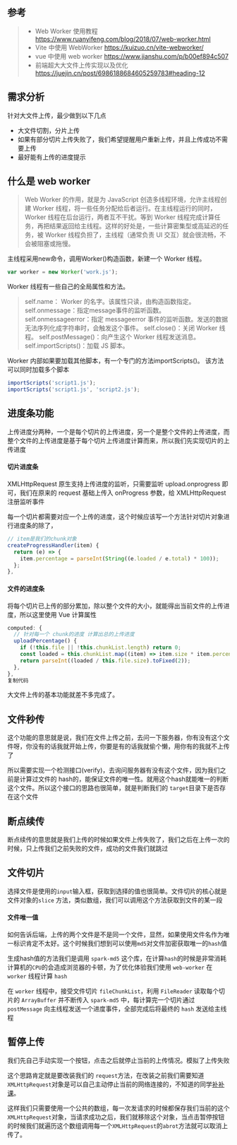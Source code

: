 ## 参考

> - Web Worker 使用教程 https://www.ruanyifeng.com/blog/2018/07/web-worker.html
> - Vite 中使用 WebWorker https://kuizuo.cn/vite-webworker/
> - vue 中使用 web worker https://www.jianshu.com/p/b00ef894c507
> - 前端超大大文件上传实现以及优化 https://juejin.cn/post/6986188684605259783#heading-12

## 需求分析

针对大文件上传，最少做到以下几点

- 大文件切割，分片上传
- 如果有部分切片上传失败了，我们希望提醒用户重新上传，并且上传成功不需要上传
- 最好能有上传的进度提示



## 什么是 web worker

> Web Worker 的作用，就是为 JavaScript 创造多线程环境，允许主线程创建 Worker 线程，将一些任务分配给后者运行。在主线程运行的同时，Worker 线程在后台运行，两者互不干扰。等到 Worker 线程完成计算任务，再把结果返回给主线程。这样的好处是，一些计算密集型或高延迟的任务，被 Worker 线程负担了，主线程（通常负责 UI 交互）就会很流畅，不会被阻塞或拖慢。

主线程采用new命令，调用Worker()构造函数，新建一个 Worker 线程。

```js
var worker = new Worker('work.js');
```

Worker 线程有一些自己的全局属性和方法。

> self.name： Worker 的名字。该属性只读，由构造函数指定。
> self.onmessage：指定message事件的监听函数。
> self.onmessageerror：指定 messageerror 事件的监听函数。发送的数据无法序列化成字符串时，会触发这个事件。
> self.close()：关闭 Worker 线程。
> self.postMessage()：向产生这个 Worker 线程发送消息。
> self.importScripts()：加载 JS 脚本。

Worker 内部如果要加载其他脚本，有一个专门的方法importScripts()。 该方法可以同时加载多个脚本

```js
importScripts('script1.js');
importScripts('script1.js', 'script2.js');
```




## 进度条功能

上传进度分两种，一个是每个切片的上传进度，另一个是整个文件的上传进度，而整个文件的上传进度是基于每个切片上传进度计算而来，所以我们先实现切片的上传进度

#### 切片进度条

XMLHttpRequest 原生支持上传进度的监听，只需要监听 upload.onprogress 即可，我们在原来的 request 基础上传入 onProgress 参数，给 XMLHttpRequest 注册监听事件

每一个切片都需要对应一个上传的进度，这个时候应该写一个方法针对切片对象进行进度条的除了，

```js
// item是我们的chunk对象
createProgressHandler(item) {
  return (e) => {
    item.percentage = parseInt(String((e.loaded / e.total) * 100));
  };
},
```

#### 文件的进度条

将每个切片已上传的部分累加，除以整个文件的大小，就能得出当前文件的上传进度，所以这里使用 Vue 计算属性

```js
computed: {
  // 针对每一个 chunk的进度 计算出总的上传进度
  uploadPercentage() {
    if (!this.file || !this.chunkList.length) return 0;
    const loaded = this.chunkList.map((item) => item.size * item.percentage).reduce((acc, cur) => acc + cur);
    return parseInt((loaded / this.file.size).toFixed(2));
  },
},
复制代码
```

大文件上传的基本功能就差不多完成了。

## 文件秒传

这个功能的意思就是说，我们在文件上传之前，去问一下服务器，你有没有这个文件呀，你没有的话我就开始上传，你要是有的话我就偷个懒，用你有的我就不上传了

所以需要实现一个检测接口(verify)，去询问服务器有没有这个文件，因为我们之前是计算过文件的 hash的，能保证文件的唯一性。就用这个hash就能唯一的判断这个文件。所以这个接口的思路也很简单，就是判断我们的 `target`目录下是否存在这个文件

## 断点续传

断点续传的意思就是我们上传的时候如果文件上传失败了，我们之后在上传一次的时候，只上传我们之前失败的文件，成功的文件我们就跳过

## 文件切片

选择文件是使用的`input`输入框，获取到选择的值也很简单。文件切片的核心就是文件对象的`slice` 方法，类似数组，我们可以调用这个方法获取到文件的某一段

#### 文件唯一值

如何告诉后端，上传的两个文件是不是同一个文件，显然，如果使用文件名作为唯一标识肯定不太好。这个时候我们想到可以使用`md5`对文件加密获取唯一的`hash`值

生成hash值的方法我们是调用 `spark-md5` 这个库，在计算`hash`的时候是非常消耗计算机的`CPU`的会造成浏览器的卡顿，为了优化体验我们使用 `web-worker` 在 `worker` 线程计算 `hash`

在 `worker` 线程中，接受文件切片 `fileChunkList`，利用 `FileReader` 读取每个切片的 `ArrayBuffer` 并不断传入 `spark-md5` 中，每计算完一个切片通过 `postMessage` 向主线程发送一个进度事件，全部完成后将最终的 `hash` 发送给主线程

## 暂停上传

我们先自己手动实现一个按钮，点击之后就停止当前的上传情况。模拟了上传失败

这个思路肯定就是要改装我们的 `request`方法，在改装之前我们需要知道 `XMLHttpRequest`对象是可以自己主动停止当前的网络连接的，不知道的同学[补补课](https://link.juejin.cn?target=https%3A%2F%2Fdeveloper.mozilla.org%2Fzh-CN%2Fdocs%2FWeb%2FAPI%2FXMLHttpRequest)。

这样我们只需要使用一个公共的数组，每一次发请求的时候都保存我们当前的这个`XMLHttpRequest`对象，当请求成功之后，我们就移除这个对象，当点击暂停按钮的时候我们就遍历这个数组调用每一个`XMLHttpRequest`的`abrot`方法就可以取消上传了。

